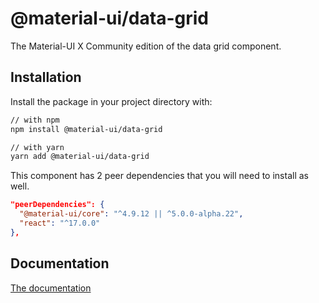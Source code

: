 # @material-ui/data-grid

The Material-UI X Community edition of the data grid component.

## Installation

Install the package in your project directory with:

```sh
// with npm
npm install @material-ui/data-grid

// with yarn
yarn add @material-ui/data-grid
```

This component has 2 peer dependencies that you will need to install as well.

```json
"peerDependencies": {
  "@material-ui/core": "^4.9.12 || ^5.0.0-alpha.22",
  "react": "^17.0.0"
},
```

## Documentation

[The documentation](https://material-ui.com/components/data-grid/)
